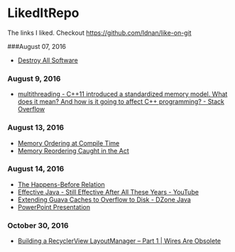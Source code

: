 # LikedItRepo
The links I liked. Checkout https://github.com/Idnan/like-on-git

###August 07, 2016
- [Destroy All Software](https://www.destroyallsoftware.com/screencasts) 

### August 9, 2016
- [multithreading - C++11 introduced a standardized memory model. What does it mean? And how is it going to affect C++ programming? - Stack Overflow](https://stackoverflow.com/questions/6319146/c11-introduced-a-standardized-memory-model-what-does-it-mean-and-how-is-it-g) 

### August 13, 2016
- [Memory Ordering at Compile Time](http://preshing.com/20120625/memory-ordering-at-compile-time/) 
- [Memory Reordering Caught in the Act](http://preshing.com/20120515/memory-reordering-caught-in-the-act/) 

### August 14, 2016
- [The Happens-Before Relation](http://preshing.com/20130702/the-happens-before-relation/) 
- [Effective Java - Still Effective After All These Years - YouTube](https://www.youtube.com/watch?v=V1vQf4qyMXg) 
- [Extending Guava Caches to Overflow to Disk - DZone Java](https://dzone.com/articles/extending-guava-caches) 
- [PowerPoint Presentation](http://javaspecialists.eu/talks/jfokus13/PhaserAndStampedLock.pdf) 

### October 30, 2016
- [Building a RecyclerView LayoutManager – Part 1 | Wires Are Obsolete](http://wiresareobsolete.com/2014/09/building-a-recyclerview-layoutmanager-part-1/) 
